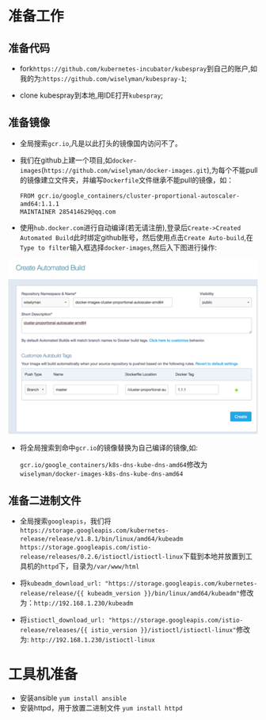 # 准备工作

## 准备代码

- fork`https://github.com/kubernetes-incubator/kubespray`到自己的账户,如我的为:`https://github.com/wiselyman/kubespray-1`;

- clone kubespray到本地,用IDE打开`kubespray`;

## 准备镜像

- 全局搜索`gcr.io`,凡是以此打头的镜像国内访问不了。

- 我们在github上建一个项目,如`docker-images`(`https://github.com/wiselyman/docker-images.git`),为每个不能pull的镜像建立文件夹，并编写`Dockerfile`文件继承不能pull的镜像，如：

    ```
    FROM gcr.io/google_containers/cluster-proportional-autoscaler-amd64:1.1.1
    MAINTAINER 285414629@qq.com
    ```

- 使用`hub.docker.com`进行自动编译(若无请注册),登录后`Create->Created Automated Build`此时绑定github账号，然后使用点击`Create Auto-build`,在`Type to filter`输入框选择`docker-images`,然后入下图进行操作:

![自动编译](images/auto-build.png)

- 将全局搜索到命中`gcr.io`的镜像替换为自己编译的镜像,如:
    
    `gcr.io/google_containers/k8s-dns-kube-dns-amd64`修改为`wiselyman/docker-images-k8s-dns-kube-dns-amd64`


## 准备二进制文件
- 全局搜索`googleapis`，我们将
`https://storage.googleapis.com/kubernetes-release/release/v1.8.1/bin/linux/amd64/kubeadm`
`https://storage.googleapis.com/istio-release/releases/0.2.6/istioctl/istioctl-linux`下载到本地并放置到工具机的`httpd`下，目录为`/var/www/html`

- 将`kubeadm_download_url: "https://storage.googleapis.com/kubernetes-release/release/{{ kubeadm_version }}/bin/linux/amd64/kubeadm"`修改为：`http://192.168.1.230/kubeadm`
- 将`istioctl_download_url: "https://storage.googleapis.com/istio-release/releases/{{ istio_version }}/istioctl/istioctl-linux"`修改为: `http://192.168.1.230/istioctl-linux`



# 工具机准备
- 安装ansible `yum install ansible`
- 安装httpd，用于放置二进制文件 `yum install httpd`
